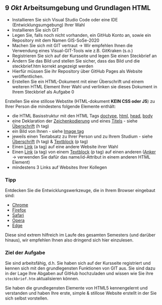 ## **9 _Okt_** Arbeitsumgebung und Grundlagen HTML

- Installieren Sie sich Visual Studio Code oder eine IDE (Entwicklungsumgebung) Ihrer Wahl
- Installieren Sie sich GIT
- Legen Sie, falls noch nicht vorhanden, ein GitHub Konto an, sowie ein Repository mit dem Namen GIS-SoSe-2020
- Machen Sie sich mit GIT vertraut → Wir empfehlen Ihnen die Verwendung eines Visual-GIT-Tools wie z.B. GitKraken (s.o.)
- Registrieren Sie sich auf der Kursseite und legen Sie einen Steckbrief an
- Ändern Sie das Bild und stellen Sie sicher, dass das Bild und die steckbrief.htm korrekt angezeigt werden
- Hierfür müssen Sie ihr Repository über GitHub Pages als Website veröffentlichen.
- Erstellen Sie ein HTML-Dokument mit einer Überschrift und einem weiteren HTML Element Ihrer Wahl und verlinken sie dieses Dokument in Ihrem Steckbrief als Aufgabe 0

Erstellen Sie eine stillose Webstite (HTML-dokument **KEIN CSS oder JS**) zu Ihrer Person die mindestens folgende Elemente enthält: 

- die HTML Basisstruktur mit den HTML Tags [doctype](https://www.w3schools.com/tags/tag_doctype.asp), [html](https://www.w3schools.com/html/html_basic.asp), [head](https://www.w3schools.com/html/html_head.asp), [body](https://www.w3schools.com/tags/tag_body.asp)
- eine Deklaration der [Zeichenkodierung](https://www.w3schools.com/charsets/ref_html_utf8.asp) und eines [Titels](https://www.w3schools.com/tags/tag_title.asp) - siehe [Überschrift](https://www.w3schools.com/tags/tag_hn.asp) (h tag)
- ein Bild von Ihnen - siehe [Image tag](https://www.w3schools.com/html/html_images.asp) 
- jeweils einen Textabsatz zu Ihrer Person und zu Ihrem Studium - siehe [Überschrift](https://www.w3schools.com/tags/tag_hn.asp) (h tag) & [Textblock](https://www.w3schools.com/tags/tag_p.asp) (p tag)
- Einen [Link](https://www.w3schools.com/tags/tag_a.asp) (a tag) auf eine andere Website ihrer Wahl
- Einen [Link](https://www.w3schools.com/tags/att_a_href.asp) (a tag) von einem [Textblock](https://www.w3schools.com/tags/tag_p.asp) (p tag) auf einen anderen ([Anker](https://de.wikipedia.org/wiki/Anker_(HTML)) → verwenden Sie dafür das name/id-Attribut in einem anderen HTML Element)
- mindestens 3 Links auf Websites Ihrer Kollegen

### Tipp

Entdecken Sie die Entwicklungswerkzeuge, die in Ihrem Browser eingebaut sind:
- [Chrome](https://developer.chrome.com/devtools)
- [Firefox](https://developer.mozilla.org/docs/Tools)
- [Safari](https://developer.apple.com/safari/tools/)
- [Opera](https://www.opera.com/dragonfly/)
- [Edge](https://docs.microsoft.com/en-us/microsoft-edge/devtools-guide)

Diese sind extrem hilfreich im Laufe des gesamten Semesters (und darüber hinaus), wir empfehlen Ihnen also dringend sich hier einzulesen.

### Ziel der Aufgabe

Sie sind arbeitsfähig, d.h. Sie haben sich auf der Kursseite registriert und kennen sich mit den grundlegensten Funktionen von GIT aus. Sie sind dazu in der Lage Ihre Abgaben auf GitHub hochzuladen und wissen wie Sie ihre `steckbrief.htm` aktualisieren können.

Sie haben die grundlegensten Elemente von HTML5 kennengelernt und verstanden und haben Ihre erste, simple & stillose Website erstellt in der Sie sich selbst vorstellen.
